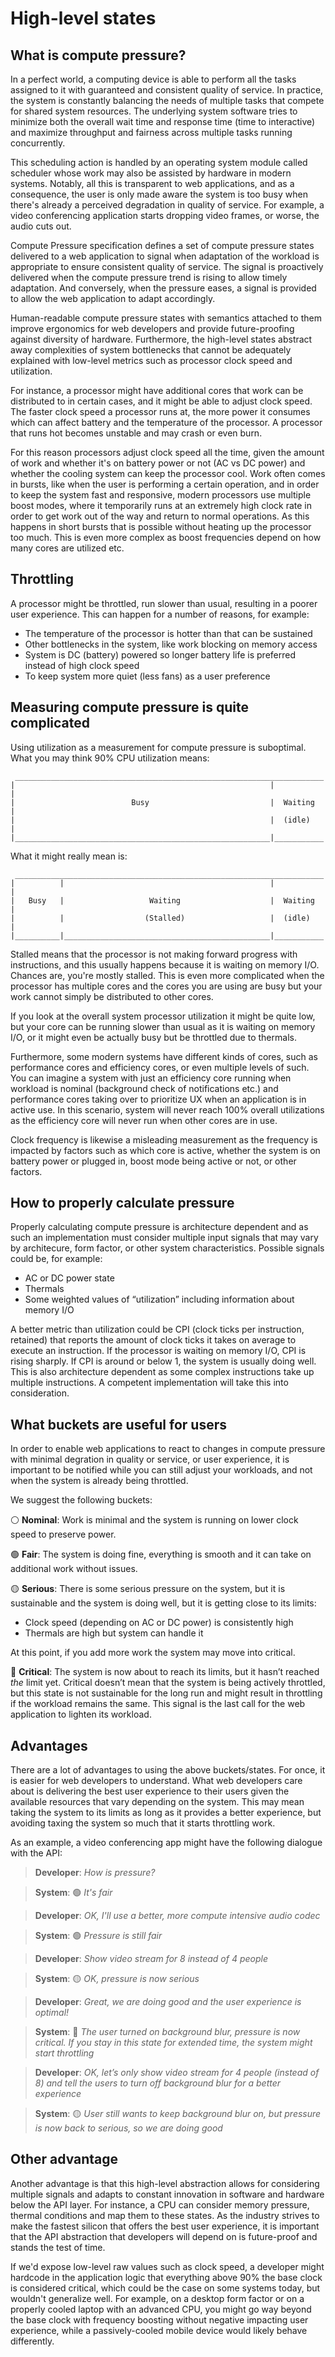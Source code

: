 High-level states
===

What is compute pressure?
---

In a perfect world, a computing device is able to perform all the tasks assigned to it with guaranteed and consistent quality of service. In practice, the system is constantly balancing the needs of multiple tasks that compete for shared system resources. The underlying system software tries to minimize both the overall wait time and response time (time to interactive) and maximize throughput and fairness across multiple tasks running concurrently.

This scheduling action is handled by an operating system module called scheduler whose work may also be assisted by hardware in modern systems. Notably, all this is transparent to web applications, and as a consequence, the user is only made aware the system is too busy when there's already a perceived degradation in quality of service. For example, a video conferencing application starts dropping video frames, or worse, the audio cuts out.

Compute Pressure specification defines a set of compute pressure states delivered to a web application to signal when adaptation of the workload is appropriate to ensure consistent quality of service. The signal is proactively delivered when the compute pressure trend is rising to allow timely adaptation. And conversely, when the pressure eases, a signal is provided to allow the web application to adapt accordingly.

Human-readable compute pressure states with semantics attached to them improve ergonomics for web developers and provide future-proofing against diversity of hardware. Furthermore, the high-level states abstract away complexities of system bottlenecks that cannot be adequately explained with low-level metrics such as processor clock speed and utilization.

For instance, a processor might have additional cores that work can be distributed to in certain cases, and it might be able to adjust clock speed. The faster clock speed a processor runs at, the more power it consumes which can affect battery and the temperature of the processor. A processor that runs hot becomes unstable and may crash or even burn.

For this reason processors adjust clock speed all the time, given the amount of work and whether it's on battery power or not (AC vs DC power) and whether the cooling system can keep the processor cool. Work often comes in bursts, like when the user is performing a certain operation, and in order to keep the system fast and responsive, modern processors use multiple boost modes, where it temporarily runs at an extremely high clock rate in order to get work out of the way and return to normal operations. As this happens in short bursts that is possible without heating up the processor too much. This is even more complex as boost frequencies depend on how many cores are utilized etc.

Throttling
---
A processor might be throttled, run slower than usual, resulting in a poorer user experience. This can happen for a number of reasons, for example:

- The temperature of the processor is hotter than that can be sustained
- Other bottlenecks in the system, like work blocking on memory access
- System is DC (battery) powered so longer battery life is preferred instead of high clock speed
- To keep system more quiet (less fans) as a user preference

Measuring compute pressure is quite complicated
---
Using utilization as a measurement for compute pressure is suboptimal. What you may think 90% CPU utilization means:

```
 _____________________________________________________________________
|                                                         |           |
|                          Busy                           |  Waiting  |
|                                                         |  (idle)   |
|_________________________________________________________|___________|

```

What it might really mean is:

```
 _____________________________________________________________________
|          |                                              |           |
|   Busy   |                   Waiting                    |  Waiting  |
|          |                  (Stalled)                   |  (idle)   |
|__________|______________________________________________|___________|

```

Stalled means that the processor is not making forward progress with instructions, and this usually happens because it is waiting on memory I/O. Chances are, you're mostly stalled.
This is even more complicated when the processor has multiple cores and the cores you are using are busy but your work cannot simply be distributed to other cores.

If you look at the overall system processor utilization it might be quite low, but your core can be running slower than usual as it is waiting on memory I/O, or it might even be actually busy but be throttled due to thermals.

Furthermore, some modern systems have different kinds of cores, such as performance cores and efficiency cores, or even multiple levels of such. You can imagine a system with just an efficiency core running when workload is nominal (background check of notifications etc.) and performance cores taking over to prioritize UX when an application is in active use. In this scenario, system will never reach 100% overall utilizations as the efficiency core will never run when other cores are in use.
 
Clock frequency is likewise a misleading measurement as the frequency is impacted by factors such as which core is active, whether the system is on battery power or plugged in, boost mode being active or not, or other factors.
 
How to properly calculate pressure
---
Properly calculating compute pressure is architecture dependent and as such an implementation must consider multiple input signals that may vary by architecure, form factor, or other system characteristics. Possible signals could be, for example:

* AC or DC power state
* Thermals
* Some weighted values of “utilization” including information about memory I/O

A better metric than utilization could be CPI (clock ticks per instruction, retained) that reports the amount of clock ticks it takes on average to execute an instruction. If the processor is waiting on memory I/O, CPI is rising sharply. If CPI is around or below 1, the system is usually doing well. This is also architecture dependent as some complex instructions take up multiple instructions. A competent implementation will take this into consideration.

What buckets are useful for users
---
In order to enable web applications to react to changes in compute pressure with minimal degration in quality or service, or user experience, it is important to be notified while you can still adjust your workloads, and not when the system is already being throttled.
 
We suggest the following buckets:

⚪ **Nominal**: Work is minimal and the system is running on lower clock speed to preserve power.

🟢 **Fair**: The system is doing fine, everything is smooth and it can take on additional work without issues.

🟡 **Serious**: There is some serious pressure on the system, but it is sustainable and the system is doing well, but it is getting close to its limits:
  * Clock speed (depending on AC or DC power) is consistently high
  * Thermals are high but system can handle it

At this point, if you add more work the system may move into critical.

🔴 **Critical**: The system is now about to reach its limits, but it hasn’t reached _the_ limit yet. Critical doesn’t mean that the system is being actively throttled, but this state is not sustainable for the long run and might result in throttling if the workload remains the same. This signal is the last call for the web application to lighten its workload.

Advantages
---
There are a lot of advantages to using the above buckets/states. For once, it is easier for web developers to understand. What web developers care about is delivering the best user experience to their users given the available resources that vary depending on the system. This may mean taking the system to its limits as long as it provides a better experience, but avoiding taxing the system so much that it starts throttling work.

As an example, a video conferencing app might have the following dialogue with the API:

> **Developer**: *How is pressure?*

> **System**: 🟢 *It's fair*

> **Developer**: *OK, I'll use a better, more compute intensive audio codec*

> **System**: 🟢 *Pressure is still fair*

> **Developer**: *Show video stream for 8 instead of 4 people*

> **System**: 🟡 *OK, pressure is now serious*

> **Developer**: *Great, we are doing good and the user experience is optimal!*

> **System**: 🔴 *The user turned on background blur, pressure is now critical. If you stay in this state for extended time, the system might start throttling*

> **Developer**: *OK, let’s only show video stream for 4 people (instead of 8) and tell the users to turn off background blur for a better experience*

> **System**: 🟡 *User still wants to keep background blur on, but pressure is now back to serious, so we are doing good*

Other advantage
---
 
Another advantage is that this high-level abstraction allows for considering multiple signals and adapts to constant innovation in software and hardware below the API layer. For instance, a CPU can consider memory pressure, thermal conditions and map them to these states. As the industry strives to make the fastest silicon that offers the best user experience, it is important that the API abstraction that developers will depend on is future-proof and stands the test of time.

If we'd expose low-level raw values such as clock speed, a developer might hardcode in the application logic that everything above 90% the base clock is considered critical, which could be the case on some systems today, but wouldn't generalize well. For example, on a desktop form factor or on a properly cooled laptop with an advanced CPU, you might go way beyond the base clock with frequency boosting without negative impacting user experience, while a passively-cooled mobile device would likely behave differently. 
 
 




